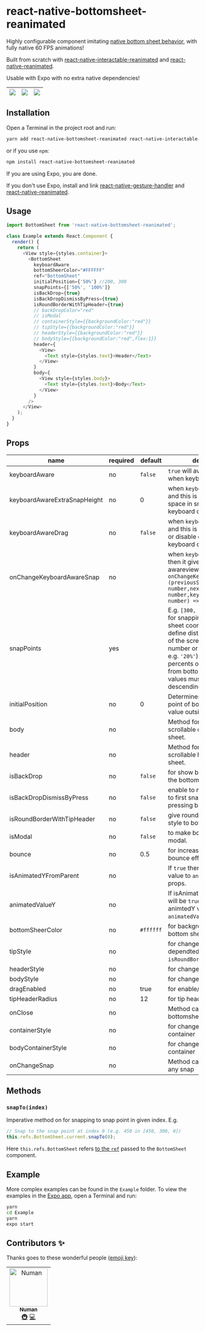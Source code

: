 # react-native-bottomsheet-reanimated

Highly configurable component imitating [native bottom sheet behavior](https://material.io/design/components/sheets-bottom.html#standard-bottom-sheet), with fully native 60 FPS animations!

Built from scratch with [react-native-interactable-reanimated](https://www.npmjs.com/package/react-native-interactable-reanimated) and [react-native-reanimated](https://github.com/kmagiera/react-native-reanimated).

Usable with Expo with no extra native dependencies!

| ![](media/bottom1.gif) | ![](media/bottom2.gif) | ![](media/bottom3.gif) |
| :--------------------: | :--------------------: | :--------------------: |

## Installation

Open a Terminal in the project root and run:

```sh
yarn add react-native-bottomsheet-reanimated react-native-interactable-reanimated
```

or if you use `npm`:

```sh
npm install react-native-bottomsheet-reanimated
```

If you are using Expo, you are done.

If you don't use Expo, install and link [react-native-gesture-handler](https://kmagiera.github.io/react-native-gesture-handler/docs/getting-started.html) and [react-native-reanimated](https://github.com/kmagiera/react-native-reanimated).

## Usage

```javascript
import BottomSheet from 'react-native-bottomsheet-reanimated';

class Example extends React.Component {
  render() {
    return (
      <View style={styles.container}>
        <BottomSheet
          keyboardAware
          bottomSheerColor="#FFFFFF"
          ref="BottomSheet"
          initialPosition={'50%'} //200, 300
          snapPoints={['50%', '100%']}
          isBackDrop={true}
          isBackDropDismissByPress={true}
          isRoundBorderWithTipHeader={true}
          // backDropColor="red"
          // isModal
          // containerStyle={{backgroundColor:"red"}}
          // tipStyle={{backgroundColor:"red"}}
          // headerStyle={{backgroundColor:"red"}}
          // bodyStyle={{backgroundColor:"red",flex:1}}
          header={
            <View>
              <Text style={styles.text}>Header</Text>
            </View>
          }
          body={
            <View style={styles.body}>
              <Text style={styles.text}>Body</Text>
            </View>
          }
        />
      </View>
    );
  }
}
```

## Props

| name                         | required | default   | description                                                                                                                                                                                                                                                                    |
| ---------------------------- | -------- | --------- | ------------------------------------------------------------------------------------------------------------------------------------------------------------------------------------------------------------------------------------------------------------------------------ |
| keyboardAware                | no       | `false`   | `true` will avoid current snap when keyboard will open.                                                                                                                                                                                                                        |
| keyboardAwareExtraSnapHeight | no       | 0         | when `keyboardAware=true` and this is for adding extra space in snap when keyboard open                                                                                                                                                                                        |
| keyboardAwareDrag            | no       | `false`   | when `keyboardAware=true` and this is used for enable or disable drag when keyboard open                                                                                                                                                                                       |
| onChangeKeyboardAwareSnap    | no       |           | when `keyboardAware=true` then it give keyboard awareview snap. ` onChangeKeyboardAwareSnap: (previousSnap: number,nextSnap: number,keyboardHeight: number) => void;`                                                                                                          |
| snapPoints                   | yes      |           | E.g. `[300, 200, 0]`. Points for snapping of bottom sheet coomponent. They define distance from bottom of the screen. Might be number or percent (as string e.g. `'20%'`) for points or percents of screen height from bottom. Note: Array values must be in descending order. |
| initialPosition              | no       | 0         | Determines initial position point of bottom sheet. The value outside of snap points.                                                                                                                                                                                           |
| body                         | no       |           | Method for rendering scrollable content of bottom sheet.                                                                                                                                                                                                                       |
| header                       | no       |           | Method for rendering non-scrollable header of bottom sheet.                                                                                                                                                                                                                    |
| isBackDrop                   | no       | `false`   | for show backdrop behind the bottom sheet.                                                                                                                                                                                                                                     |
| isBackDropDismissByPress     | no       | `false`   | enable to move bottomsheet to first snappoint by pressing backdrop.                                                                                                                                                                                                            |
| isRoundBorderWithTipHeader   | no       | `false`   | give round with tip header style to bottomsheet.                                                                                                                                                                                                                               |
| isModal                      | no       | `false`   | to make bottom sheet like modal.                                                                                                                                                                                                                                               |
| bounce                       | no       | 0.5       | for increase or decrease bounce effect                                                                                                                                                                                                                                         |
| isAnimatedYFromParent        | no       |           | If `true` then give animated value to `animatedValueY` props.                                                                                                                                                                                                                  |
| animatedValueY               | no       |           | If isAnimatedYFromParent will be `true` then it will give animtedY value to `animatedValueY` props.                                                                                                                                                                            |
| bottomSheerColor             | no       | `#ffffff` | for background color of bottom sheet.                                                                                                                                                                                                                                          |
| tipStyle                     | no       |           | for change style of tip. it is dependted on `isRoundBorderWithTipHeader`.                                                                                                                                                                                                      |
| headerStyle                  | no       |           | for change style of header.                                                                                                                                                                                                                                                    |
| bodyStyle                    | no       |           | for change style of body.                                                                                                                                                                                                                                                      |
| dragEnabled                  | no       | true      | for enable/disable drag                                                                                                                                                                                                                                                        |
| tipHeaderRadius              | no       | 12        | for tip header border radius                                                                                                                                                                                                                                                   |
| onClose                      | no       |           | Method call when bottomsheet close                                                                                                                                                                                                                                             |
| containerStyle               | no       |           | for change style of container                                                                                                                                                                                                                                                  |
| bodyContainerStyle           | no       |           | for change style of body container                                                                                                                                                                                                                                             |
| onChangeSnap                 | no       |           | Method call when change any snap                                                                                                                                                                                                                                               |

## Methods

### `snapTo(index)`

Imperative method on for snapping to snap point in given index. E.g.

```javascript
// Snap to the snap point at index 0 (e.g. 450 in [450, 300, 0])
this.refs.BottomSheet.current.snapTo(0);
```

Here `this.refs.BottomSheet` refers [to the `ref`](https://reactjs.org/docs/react-api.html#reactcreateref) passed to the `BottomSheet` component.

## Example

More complex examples can be found in the `Example` folder. To view the examples in the [Expo app](https://expo.io/), open a Terminal and run:

```sh
yarn
cd Example
yarn
expo start
```

## Contributors ✨

Thanks goes to these wonderful people ([emoji key](https://allcontributors.org/docs/en/emoji-key)):

<!-- ALL-CONTRIBUTORS-LIST:START - Do not remove or modify this section -->
<!-- prettier-ignore -->
<table>
  <tr>
    <td align="center"><a href="https://github.com/nomi9995"><img src="https://avatars3.githubusercontent.com/u/36044436?s=460&u=c7471cd9ccec793c7a0fccc7db475a577ff7969d&v=4" width="100px;" alt="Numan"/><br /><sub><b>Numan</b></sub></a><br /><a href="#infra-Numan" title="Infrastructure (Hosting, Build-Tools, etc)">🚇</a> <a href="https://github.com/nomi9995/react-native-bottomsheet-reanimated/commits?author=nomi9995" title="Code">💻</a></td>
  </tr>
</table>

<!-- ALL-CONTRIBUTORS-LIST:END -->
